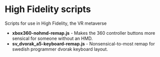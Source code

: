 # High Fidelity scripts
Scripts for use in High Fidelity, the VR metaverse

* **xbox360-nohmd-remap.js** - Makes the 360 controller buttons more sensical for someone without an HMD.
* **sv_dvorak_a5-keyboard-remap.js** - Nonsensical-to-most remap for swedish programmer dvorak keyboard layout.
